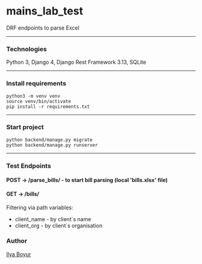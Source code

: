 # mains_lab_test
DRF endpoints to parse Excel

---

### Technologies
Python 3, Django 4, Django Rest Framework 3.13, SQLite

---

### Install requirements
```shell
python3 -m venv venv
source venv/bin/activate
pip install -r requirements.txt
```

---

### Start project
```shell
python backend/manage.py migrate
python backend/manage.py runserver
```

---

### Test Endpoints

#### POST -> /parse_bills/ - to start bill parsing (local 'bills.xlsx' file)
#### GET -> /bills/

Filtering via path variables:
* client_name - by client`s name
* client_org - by client`s organisation

### Author
[Ilya Boyur](https://github.com/IlyaBoyur)
